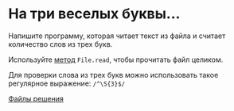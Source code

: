 # На три веселых буквы... 

Напишите программу, которая читает текст из файла и считает количество слов из трех букв.

<div class="rubyrush-task-hint">

Используйте [метод](http://ruby-doc.org/core-2.0.0/IO.html#method-c-read) `File.read`, чтобы прочитать файл целиком.

Для проверки слова из трех букв можно использовать такое регулярное выражение: `/^\S{3}$/`

</div>


<div class="rubyrush-task-answer">

<p>
<a href="https://github.com/aristofun/rubyrush-path/tree/master/steps/regexp-03/solution/" class="rubyrush-task-solution-link">Файлы решения</a>
</p>

</div>
